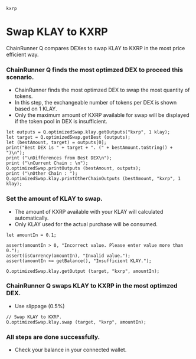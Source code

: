```meta-Currency
kxrp
```

# Swap KLAY to KXRP

ChainRunner Q compares DEXes to swap KLAY to KXRP in the most price efficient way.

### ChainRunner Q finds the most optimzed DEX to proceed this scenario.

- ChainRunner finds the most optimzed DEX to swap the most quantity of tokens.
- In this step, the exchangeable number of tokens per DEX is shown based on 1 KLAY.
- Only the maximum amount of KXRP available for swap will be displayed if the token pool in DEX is insufficient.

```output-Dynamic
let outputs = Q.optimizedSwap.klay.getOutputs("kxrp", 1 klay);
let target = Q.optimizedSwap.getBest (outputs);
let (bestAmount, target) = outputs[0];
print("Best DEX is " + target + ". (" + bestAmount.toString() + ")\n");
print ("\nDifferences from Best DEX\n");
print ("\nCurrent Chain : \n");
Q.optimizedSwap.printOutputs (bestAmount, outputs);
print ("\nOther Chain : ");
Q.optimizedSwap.klay.printOtherChainOutputs (bestAmount, "kxrp", 1 klay);
```

### Set the amount of KLAY to swap.

- The amount of KXRP available with your KLAY will calculated automatically.
- Only KLAY used for the actual purchase will be consumed.

```input-Dynamic KLAY
let amountIn = 0.1;
```

```input-Verify
assert(amountIn > 0, "Incorrect value. Please enter value more than 0.");
assert(isCurrency(amountIn), "Invalid value.");
assert(amountIn <= getBalance(), "Insufficient KLAY.");
```

```output-Dynamic KXRP
Q.optimizedSwap.klay.getOutput (target, "kxrp", amountIn);
```

### ChainRunner Q swaps KLAY to KXRP in the most optimzed DEX.

- Use slippage (0.5%)

```taster
// Swap KLAY to KXRP.
Q.optimizedSwap.klay.swap (target, "kxrp", amountIn);
```

### All steps are done successfully.

- Check your balance in your connected wallet.
